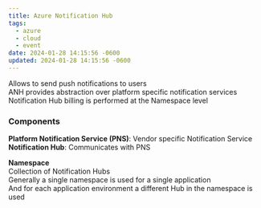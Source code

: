 ```yaml
---
title: Azure Notification Hub
tags:
  - azure
  - cloud
  - event
date: 2024-01-28 14:15:56 -0600
updated: 2024-01-28 14:15:56 -0600
---
```


Allows to send push notifications to users  
ANH provides abstraction over platform specific notification services  
Notification Hub billing is performed at the Namespace level

### Components

**Platform Notification Service (PNS)**: Vendor specific Notification Service  
**Notification Hub**: Communicates with PNS  

**Namespace**  
Collection of Notification Hubs  
Generally a single namespace is used for a single application  
And for each application environment a different Hub in the namespace is used
